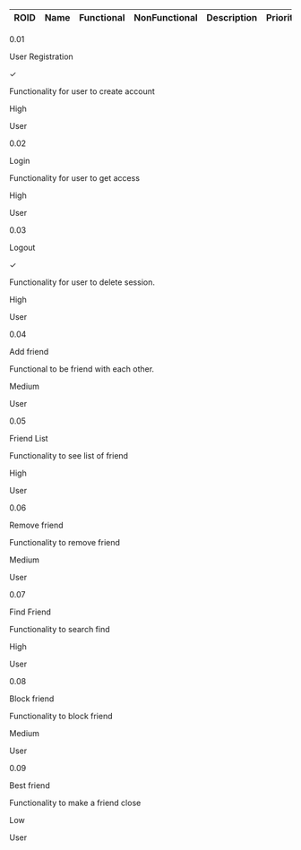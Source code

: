 | ROID | Name | Functional | NonFunctional | Description | Priority | Actor |
|---|---|---|---|---|---|---|

0.01

User Registration

✓

Functionality for user to create account

High

User

0.02

Login

Functionality for user to get access

High

User

0.03

Logout

✓

Functionality for user to delete session.

High

User

0.04

Add friend

Functional to be friend with each other.

Medium

User

0.05

Friend List

Functionality to see list of friend

High

User

0.06

Remove friend

Functionality to remove friend

Medium

User

0.07

Find Friend

Functionality to search find

High

User

0.08

Block friend

Functionality to block friend

Medium

User

0.09

Best friend

Functionality to make a friend close

Low

User
